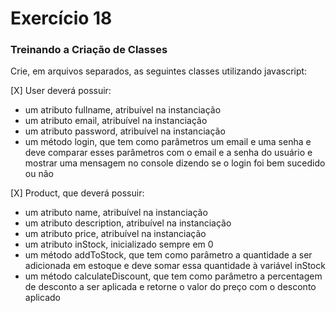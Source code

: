 # Exercício 18

### Treinando a Criação de Classes
Crie, em arquivos separados, as seguintes classes utilizando javascript:

[X] User deverá possuir:
- um atributo fullname, atribuível na instanciação
- um atributo email, atribuível na instanciação
- um atributo password, atribuível na instanciação
- um método login, que tem como parâmetros um email e uma senha e deve 
comparar esses parâmetros com o email e a senha do usuário e mostrar uma 
mensagem no console dizendo se o login foi bem sucedido ou não

[X] Product, que deverá possuir:
- um atributo name, atribuível na instanciação
- um atributo description, atribuível na instanciação
- um atributo price, atribuível na instanciação
- um atributo inStock, inicializado sempre em 0
- um método addToStock, que tem como parâmetro a quantidade a ser adicionada 
em estoque e deve somar essa quantidade à variável inStock
- um método calculateDiscount, que tem como parâmetro a percentagem de 
desconto a ser aplicada e retorne o valor do preço com o desconto aplicado